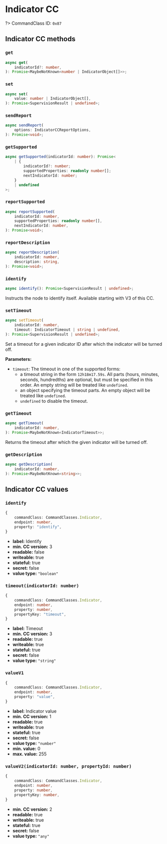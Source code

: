 # Indicator CC

?> CommandClass ID: `0x87`

## Indicator CC methods

### `get`

```ts
async get(
	indicatorId?: number,
): Promise<MaybeNotKnown<number | IndicatorObject[]>>;
```

### `set`

```ts
async set(
	value: number | IndicatorObject[],
): Promise<SupervisionResult | undefined>;
```

### `sendReport`

```ts
async sendReport(
	options: IndicatorCCReportOptions,
): Promise<void>;
```

### `getSupported`

```ts
async getSupported(indicatorId: number): Promise<
	| {
		indicatorId?: number;
		supportedProperties: readonly number[];
		nextIndicatorId: number;
	}
	| undefined
>;
```

### `reportSupported`

```ts
async reportSupported(
	indicatorId: number,
	supportedProperties: readonly number[],
	nextIndicatorId: number,
): Promise<void>;
```

### `reportDescription`

```ts
async reportDescription(
	indicatorId: number,
	description: string,
): Promise<void>;
```

### `identify`

```ts
async identify(): Promise<SupervisionResult | undefined>;
```

Instructs the node to identify itself. Available starting with V3 of this CC.

### `setTimeout`

```ts
async setTimeout(
	indicatorId: number,
	timeout: IndicatorTimeout | string | undefined,
): Promise<SupervisionResult | undefined>;
```

Set a timeout for a given indicator ID after which the indicator will be turned off.

**Parameters:**

- `timeout`: The timeout in one of the supported forms:
  - a timeout string in the form `12h18m17.59s`. All parts (hours, minutes, seconds, hundredths) are optional, but must be specified in this order. An empty string will be treated like `undefined`.
  - an object specifying the timeout parts. An empty object will be treated like `undefined`.
  - `undefined` to disable the timeout.

### `getTimeout`

```ts
async getTimeout(
	indicatorId: number,
): Promise<MaybeNotKnown<IndicatorTimeout>>;
```

Returns the timeout after which the given indicator will be turned off.

### `getDescription`

```ts
async getDescription(
	indicatorId: number,
): Promise<MaybeNotKnown<string>>;
```

## Indicator CC values

### `identify`

```ts
{
	commandClass: CommandClasses.Indicator,
	endpoint: number,
	property: "identify",
}
```

- **label:** Identify
- **min. CC version:** 3
- **readable:** false
- **writeable:** true
- **stateful:** true
- **secret:** false
- **value type:** `"boolean"`

### `timeout(indicatorId: number)`

```ts
{
	commandClass: CommandClasses.Indicator,
	endpoint: number,
	property: number,
	propertyKey: "timeout",
}
```

- **label:** Timeout
- **min. CC version:** 3
- **readable:** true
- **writeable:** true
- **stateful:** true
- **secret:** false
- **value type:** `"string"`

### `valueV1`

```ts
{
	commandClass: CommandClasses.Indicator,
	endpoint: number,
	property: "value",
}
```

- **label:** Indicator value
- **min. CC version:** 1
- **readable:** true
- **writeable:** true
- **stateful:** true
- **secret:** false
- **value type:** `"number"`
- **min. value:** 0
- **max. value:** 255

### `valueV2(indicatorId: number, propertyId: number)`

```ts
{
	commandClass: CommandClasses.Indicator,
	endpoint: number,
	property: number,
	propertyKey: number,
}
```

- **min. CC version:** 2
- **readable:** true
- **writeable:** true
- **stateful:** true
- **secret:** false
- **value type:** `"any"`
